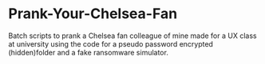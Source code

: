 # Prank-Your-Chelsea-Fan
Batch scripts to prank a Chelsea fan colleague of mine made for a UX class at university using the code for a pseudo password encrypted (hidden)folder and a fake ransomware simulator.
